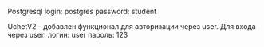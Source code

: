 Postgresql
login: postgres
password: student

UchetV2 - добавлен функционал для авторизации через user.
Для входа через user:
логин: user
пароль: 123
